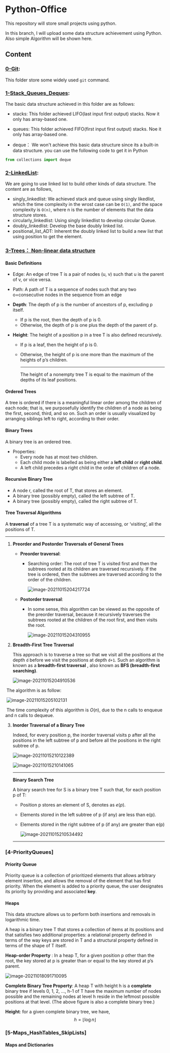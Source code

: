 # Python-Office

This repository will store small projects using python. 

In this branch, I will upload some data structure achievement using Python. Also simple Algorithm will be shown here.

## Content

### [0-Git](https://github.com/JinkaiGUAN/Python-Office/tree/DataStructure/0-Git):

This folder store some widely used `git` command. 

### 	[1-Stack_Queues_Deques](https://github.com/JinkaiGUAN/Python-Office/tree/DataStructure/1-Stack_Queues_Deques):

The basic data structure achieved in this folder are as follows:

- stacks: This folder achieved LIFO(last input first output) stacks. Now it only has array-based one.
- queues: This folder achieved FIFO(first input first output) stacks. Noe it only has array-based one.

- deque： We won't achieve this basic data structure since its a built-in data structure. you can use the following code to get it in Python

```python
from collections import deque
```

### [2-LinkedList](https://github.com/JinkaiGUAN/Python-Office/tree/DataStructure/2-LinkedList):

We are going to use linked list to build other kinds of data structure. The content are as follows,

- singly_linkedlist: We achieved stack and queue using singly likedlist, which the time complexity in the wrost case can be `O(1)`, and the space complexity is `O(n)`, where n is the number of elements that the data structure stores.
- circularly_linkedlist: Using singly linkedlist to develop circular Queue.
- doubly_linkedlist: Develop the base doubly linked list.
- positional_list_ADT: Inherent the doubly linked list to build a new list that using position to get the element.

### [3-Trees： Non-linear data structure](https://github.com/JinkaiGUAN/Python-Office/tree/DataStructure/3-Trees)

#### Basic Definitions

- Edge: An edge of tree T is a pair of nodes (u, v) such that u is the parent of v, or vice versa.
- Path: A path of T is a sequence of nodes such that any two o=consecutive nodes in the sequence from an edge

- **Depth**: The depth of p is the number of ancestors of p, excluding p itself.

    - If p is the root, then the depth of p is 0.
    - Otherwise, the depth of p is one plus the depth of the parent of p.

- **Height**: The height of a position p in a tree T is also defined recursively.

    - If p is a leaf, then the height of p is 0.

    - Otherwise, the height of p is one more than the maximum of the heights of p’s children.

        ------

        The height of a nonempty tree T is equal to the maximum of the depths of its leaf positions.

#### Ordered Trees

A tree is ordered if there is a meaningful linear order among the children of each node; that is, we purposefully identify the children of a node as being the first, second, third, and so on. Such an order is usually visualized by arranging siblings left to right, according to their order.

#### Binary Trees

A binary tree is an ordered tree.

- Properties:
    - Every node has at most two children.
    - Each child mode is labelled as being either a **left child** or **right child**.
    - A left child precedes a right child in the order of children of a node.

#### Recursive Binary Tree

- A node r, called the root of T, that stores an element.
- A binary tree (possibly empty), called the left subtree of T.
- A binary tree (possibly empty), called the right subtree of T.

#### Tree Traversal Algorithms

A **traversal** of a tree T is a systematic way of accessing, or ‘visiting’, all the positions of T.

------

1. **Preorder and Postorder Traversals of General Trees**

    - **Preorder traversal**:

        - Searching order: The root of tree T is visited first and then the subtrees rooted at its children are traversed recursively. If the tree is ordered, then the subtrees are traversed according to the order of the children. 

            ![image-20211015204217724](./asserts/image-20211015204217724.png)

    - **Postorder traversal**:

        - In some sense, this algorithm can be viewed as the opposite of the preorder traversal, because it recursively traverses the subtrees rooted at the children of the root first, and then visits the root. 

            ![image-20211015204310955](./asserts/image-20211015204310955.png)

2. **Breadth-First Tree Traversal**

    This approach is to traverse a tree so that we visit all the positions at the depth `d` before we visit the positions at depth `d+1`. Such an algorithm is known as a **breadth-first traversal** , also known as **BFS (breadth-first searching)**.

    ![image-20211015204910536](./asserts/image-20211015204910536.png)



​		The algorithm is as follow:

​		![image-20211015205102131](./asserts/image-20211015205102131.png)	

​		The time complexity of this algorithm is $O(n)$, due to the n calls to enqueue and n calls to dequeue.

3. **Inorder Traversal of a Binary Tree**

    Indeed, for every position p, the inorder traversal visits p after all the positions in the left subtree of p and before all the positions in the right subtree of p.

    ![image-20211015210122389](./asserts/image-20211015210122389.png)

    ![image-20211015210141065](./asserts/image-20211015210141065.png)

    ---

    **Binary Search Tree**

    A binary search tree for S is a binary tree T such that, for each position p of T:

    - Position p stores an element of S, denotes as $e(p)$.

    - Elements stored in the left subtree of p (if any) are less than e(p).

    - Elements stored in the right subtree of p (if any) are greater than e(p)

        ![image-20211015210534492](./asserts/image-20211015210534492.png)

    ****



### [4-PriorityQueues]

#### Priority Queue

Priority queue is a collection of prioritized elements that allows arbitrary element insertion, and allows the removal of the element that has first priority. When the element is added to a priority queue, the user designates its priority by providing and associated **key**.

#### Heaps

 This data structure allows us to perform both insertions and removals in logarithmic time.

A heap is a binary tree T that stores a collection of items at its positions and that satisfies two additional properties: a relational property defined in terms of the way keys are stored in T and a structural property defined in terms of the shape of T itself. 

**Heap-order Property** : In a heap T, for a given position p other than the root, the key stored at p is greater than or equal to the key stored at p’s parent.

 ![image-20211018091710095](./asserts/image-20211018091710095.png)

**Complete Binary Tree Property**: A heap T with height h is a **complete** binary tree if levels 0, 1, 2, …, h-1 of T have the maximum number of nodes possible and the remaining nodes at level h reside in the leftmost possible positions at that level. (The above figure is also a complete binary tree.)

**Height**: for a given complete binary tree, we have, 
$$
h = \lfloor \log n \rfloor
$$

### [5-Maps_HashTables_SkipLists]

#### Maps and Dictionaries



